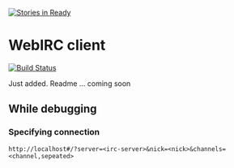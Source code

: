[![Stories in Ready](https://badge.waffle.io/gronnbeck/webirc-client.png?label=ready&title=Ready)](https://waffle.io/gronnbeck/webirc-client)
# WebIRC client
[![Build Status](https://travis-ci.org/gronnbeck/webirc-client.png?branch=master)](https://travis-ci.org/gronnbeck/webirc-client)

Just added. Readme ... coming soon

## While debugging

### Specifying connection
```
http://localhost#/?server=<irc-server>&nick=<nick>&channels=<channel,sepeated>
```
